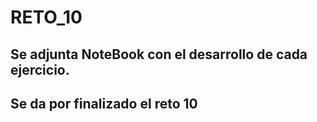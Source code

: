 # RETO_10
## Se adjunta NoteBook con el desarrollo de cada ejercicio.

## Se da por finalizado el reto 10
